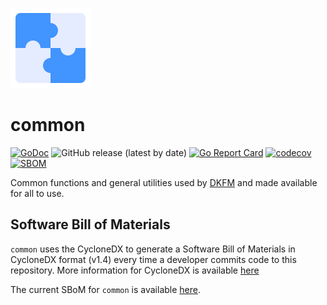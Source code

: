 ![](img/common128x128.png)

# common

[![GoDoc](https://godoc.org/github.com/devops-kung-fu/common?status.svg)](https://pkg.go.dev/github.com/devops-kung-fu/common)
![GitHub release (latest by date)](https://img.shields.io/github/v/release/devops-kung-fu/common) 
[![Go Report Card](https://goreportcard.com/badge/github.com/devops-kung-fu/common)](https://goreportcard.com/report/github.com/devops-kung-fu/common) 
[![codecov](https://codecov.io/gh/devops-kung-fu/common/branch/main/graph/badge.svg?token=P9WBOBQTOB)](https://codecov.io/gh/devops-kung-fu/common) 
[![SBOM](https://img.shields.io/badge/CyloneDX-SBoM-informational)](common-sbom.json)

Common functions and general utilities used by [DKFM](https://github.com/devops-kung-fu) and made available for all to use.


## Software Bill of Materials

```common``` uses the CycloneDX to generate a Software Bill of Materials in CycloneDX format (v1.4) every time a developer commits code to this repository. More information for CycloneDX is available [here](https://cyclonedx.org)

The current SBoM for ```common``` is available [here](common-sbom.json).